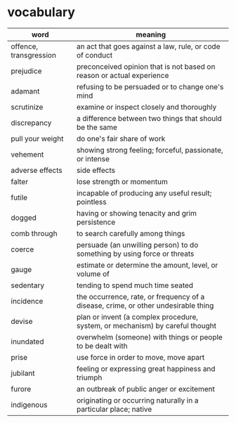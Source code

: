 # vocabulary

| word                   | meaning                                                                            |
| ---------------------- | ---------------------------------------------------------------------------------- |
| offence, transgression | an act that goes against a law, rule, or code of conduct                           |
| prejudice              | preconceived opinion that is not based on reason or actual experience              |
| adamant                | refusing to be persuaded or to change one's mind                                   |
| scrutinize             | examine or inspect closely and thoroughly                                          |
| discrepancy            | a difference between two things that should be the same                            |
| pull your weight       | do one's fair share of work                                                        |
| vehement               | showing strong feeling; forceful, passionate, or intense                           |
| adverse effects        | side effects                                                                       |
| falter                 | lose strength or momentum                                                          |
| futile                 | incapable of producing any useful result; pointless                                |
| dogged                 | having or showing tenacity and grim persistence                                    |
| comb through           | to search carefully among things                                                   |
| coerce                 | persuade (an unwilling person) to do something by using force or threats           |
| gauge                  | estimate or determine the amount, level, or volume of                              |
| sedentary              | tending to spend much time seated                                                  |
| incidence              | the occurrence, rate, or frequency of a disease, crime, or other undesirable thing |
| devise                 | plan or invent (a complex procedure, system, or mechanism) by careful thought      |
| inundated              | overwhelm (someone) with things or people to be dealt with                         |
| prise                  | use force in order to move, move apart                                             |
| jubilant               | feeling or expressing great happiness and triumph                                  |
| furore                 | an outbreak of public anger or excitement                                          |
| indigenous             | originating or occurring naturally in a particular place; native                   |
